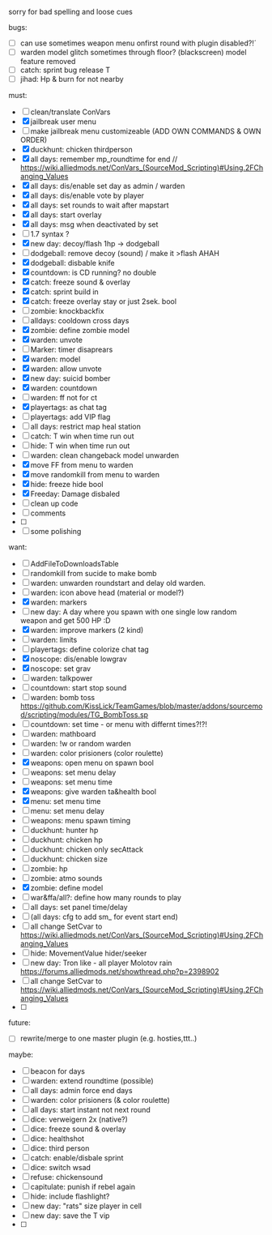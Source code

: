 sorry for bad spelling and loose cues

bugs:

- [ ] can use sometimes weapon menu onfirst round with plugin disabled?!´
- [ ] warden model glitch sometimes through floor? (blackscreen) model feature removed
- [ ] catch: sprint bug release T
- [ ] jihad: Hp & burn for not nearby

must:

- [ ] clean/translate ConVars 
- [x] jailbreak user menu
- [ ] make jailbreak menu customizeable (ADD OWN COMMANDS & OWN ORDER)
- [x] duckhunt: chicken thirdperson
- [x] all days: remember mp_roundtime for end // https://wiki.alliedmods.net/ConVars_(SourceMod_Scripting)#Using.2FChanging_Values
- [x] all days: dis/enable set day as admin / warden
- [x] all days: dis/enable vote by player
- [x] all days: set rounds to wait after mapstart
- [x] all days: start overlay
- [x] all days: msg when deactivated by set
- [ ] 1.7 syntax ?
- [x] new day: decoy/flash 1hp -> dodgeball
- [ ] dodgeball: remove decoy (sound) / make it >flash AHAH
- [x] dodgeball: disbable knife
- [x] countdown: is CD running? no double 
- [x] catch: freeze sound & overlay
- [x] catch: sprint build in
- [x] catch: freeze overlay stay or just 2sek. bool
- [ ] zombie: knockbackfix
- [ ] alldays: cooldown cross days
- [x] zombie: define zombie model
- [x] warden: unvote
- [ ] Marker: timer disaprears
- [x] warden: model
- [x] warden: allow unvote
- [x] new day: suicid bomber
- [x] warden: countdown
- [ ] warden: ff not for ct
- [x] playertags: as chat tag
- [ ] playertags: add VIP flag
- [ ] all days: restrict map heal station
- [ ] catch: T win when time run out
- [ ] hide: T win when time run out
- [ ] warden: clean changeback model unwarden
- [x] move FF from menu to warden
- [x] move randomkill from menu to warden
- [x] hide: freeze hide bool
- [x] Freeday: Damage disbaled 
- [ ] clean up code 
- [ ] comments
- [ ] 
- [ ] some polishing

want:
- [ ] AddFileToDownloadsTable
- [ ] randomkill from sucide to make bomb
- [ ] warden: unwarden roundstart and delay old warden.
- [ ] warden: icon above head (material or model?)
- [x] warden: markers
- [ ] new day: A day where you spawn with one single low random weapon and get 500 HP :D
- [x] warden: improve markers (2 kind)
- [ ] warden: limits
- [ ] playertags: define colorize chat tag
- [x] noscope: dis/enable lowgrav
- [x] noscope: set grav
- [ ] warden: talkpower
- [ ] countdown: start stop sound
- [ ] warden: bomb toss https://github.com/KissLick/TeamGames/blob/master/addons/sourcemod/scripting/modules/TG_BombToss.sp
- [ ] countdown: set time - or menu with differnt times?!?!
- [ ] warden: mathboard
- [ ] warden: !w or random warden
- [ ] warden: color prisioners (color roulette)
- [x] weapons: open menu on spawn bool
- [ ] weapons: set menu delay
- [ ] weapons: set menu time
- [x] weapons: give warden ta&health bool
- [x] menu: set menu time
- [ ] menu: set menu delay
- [ ] weapons: menu spawn timing
- [ ] duckhunt: hunter hp
- [ ] duckhunt: chicken hp
- [ ] duckhunt: chicken only secAttack
- [ ] duckhunt: chicken size
- [ ] zombie: hp
- [ ] zombie: atmo sounds
- [x] zombie: define model
- [ ] war&ffa/all?: define how many rounds to play
- [ ] all days: set panel time/delay
- [ ] (all days: cfg to add sm_ for event start end)
- [ ] all change SetCvar to https://wiki.alliedmods.net/ConVars_(SourceMod_Scripting)#Using.2FChanging_Values
- [ ] hide: MovementValue hider/seeker
- [ ] new day: Tron like - all player Molotov rain https://forums.alliedmods.net/showthread.php?p=2398902
- [ ] all change SetCvar to https://wiki.alliedmods.net/ConVars_(SourceMod_Scripting)#Using.2FChanging_Values
- [ ] 

future:
- [ ] rewrite/merge to one master plugin (e.g. hosties,ttt..)

maybe:
- [ ] beacon for days
- [ ] warden: extend roundtime (possible)
- [ ] all days: admin force end days
- [ ] warden: color prisioners (& color roulette)
- [ ] all days: start instant not next round
- [ ] dice: verweigern 2x (native?)
- [ ] dice: freeze sound & overlay
- [ ] dice: healthshot
- [ ] dice: third person
- [ ] catch: enable/disbale sprint
- [ ] dice: switch wsad
- [ ] refuse: chickensound
- [ ] capitulate: punish if rebel again
- [ ] hide: include flashlight?
- [ ] new day: "rats" size player in cell
- [ ] new day: save the T vip
- [ ] 